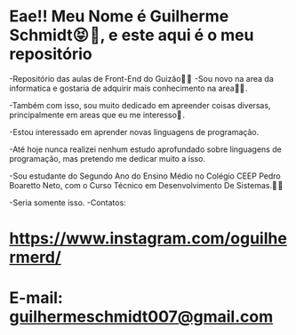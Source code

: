 # Eae!! Meu Nome é Guilherme Schmidt😝 💪, e este aqui é o meu repositório
 -Repositório das aulas de Front-End do Guizão🗿 🗿 
 -Sou novo na area da informatica e gostaria de adquirir mais conhecimento na area👨‍💻 .

 -Também com isso, sou muito dedicado em apreender coisas diversas, principalmente em areas que eu me interesso🦆 .

 -Estou interessado em aprender novas linguagens de programação.
 
 -Até hoje nunca realizei nenhum estudo aprofundado sobre linguagens de programação, mas pretendo me dedicar muito a isso.

 -Sou estudante do Segundo Ano do Ensino Médio no Colégio CEEP Pedro Boaretto Neto, com o Curso Técnico em Desenvolvimento De Sistemas.🗿 🗿 

 -Seria somente isso.
 -Contatos:
# https://www.instagram.com/oguilhermerd/
# E-mail: guilhermeschmidt007@gmail.com



